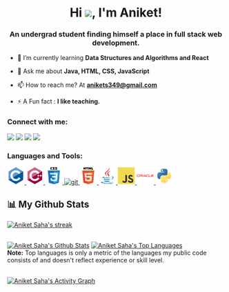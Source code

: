 <h1 align="center">Hi <img src="https://raw.githubusercontent.com/MartinHeinz/MartinHeinz/master/wave.gif" width="30px">, I'm Aniket!</h1>
<h3 align="center">An undergrad student finding himself a place in full stack web development.</h3>

- 🌱 I’m currently learning **Data Structures and Algorithms and React**

- 💬 Ask me about **Java, HTML, CSS, JavaScript**

- 📫 How to reach me? At **anikets349@gmail.com**

- ⚡ A Fun fact : **I like teaching.**

<h3 align="left">Connect with me:</h3>
<p align="left">
<a href = "https://www.linkedin.com/in/aniket-saha-18268b19a/"><img src="https://img.icons8.com/fluent/48/000000/linkedin.png"/></a>
<a href = "https://twitter.com/aniketsaha349"><img src="https://img.icons8.com/fluent/48/000000/twitter.png"/></a>
<a href = "https://www.instagram.com/anikets349/"><img src="https://img.icons8.com/fluent/48/000000/instagram-new.png"/></a>
<a href = "https://www.facebook.com/profile.php?id=100008946914164"><img src="https://img.icons8.com/fluent/48/000000/facebook.png"/></a>
</p>

<h3 align="left">Languages and Tools:</h3>
<p align="left"> <a href="https://www.cprogramming.com/" target="_blank"> <img src="https://raw.githubusercontent.com/devicons/devicon/master/icons/c/c-original.svg" alt="c" width="40" height="40"/> </a> <a href="https://www.w3schools.com/cpp/" target="_blank"> <img src="https://raw.githubusercontent.com/devicons/devicon/master/icons/cplusplus/cplusplus-original.svg" alt="cplusplus" width="40" height="40"/> </a> <a href="https://www.w3schools.com/css/" target="_blank"> <img src="https://raw.githubusercontent.com/devicons/devicon/master/icons/css3/css3-original-wordmark.svg" alt="css3" width="40" height="40"/> </a> <a href="https://git-scm.com/" target="_blank"> <img src="https://www.vectorlogo.zone/logos/git-scm/git-scm-icon.svg" alt="git" width="40" height="40"/> </a> <a href="https://www.w3.org/html/" target="_blank"> <img src="https://raw.githubusercontent.com/devicons/devicon/master/icons/html5/html5-original-wordmark.svg" alt="html5" width="40" height="40"/> </a> <a href="https://www.java.com" target="_blank"> <img src="https://raw.githubusercontent.com/devicons/devicon/master/icons/java/java-original.svg" alt="java" width="40" height="40"/> </a> <a href="https://developer.mozilla.org/en-US/docs/Web/JavaScript" target="_blank"> <img src="https://raw.githubusercontent.com/devicons/devicon/master/icons/javascript/javascript-original.svg" alt="javascript" width="40" height="40"/> </a> <a href="https://www.oracle.com/" target="_blank"> <img src="https://raw.githubusercontent.com/devicons/devicon/master/icons/oracle/oracle-original.svg" alt="oracle" width="40" height="40"/> </a> <a href="https://www.python.org" target="_blank"> <img src="https://raw.githubusercontent.com/devicons/devicon/master/icons/python/python-original.svg" alt="python" width="40" height="40"/> </a> </p>

## 📊 My Github Stats

<p align="left">
    <a href="https://github.com/anikets349/github-readme-streak-stats">
        <img title="🔥 Get streak stats for your profile at git.io/streak-stats" alt="Aniket Saha's streak" src="https://github-readme-streak-stats.herokuapp.com/?user=anikets349&theme=black-ice&hide_border=true&stroke=0000&background=060A0CD0"/>
    </a>
</p>

  <br/>
    <a href="https://github.com//github-readme-stats"><img alt="Aniket Saha's Github Stats" src="https://github-readme-stats.vercel.app/api?username=anikets349&show_icons=true&count_private=true&theme=react&hide_border=true&bg_color=0D1117" /></a>
  <a href="https://github.com/anikets349/github-readme-stats"><img alt="Aniket Saha's Top Languages" src="https://github-readme-stats.vercel.app/api/top-langs/?username=anikets349&langs_count=8&count_private=true&layout=compact&theme=react&hide_border=true&bg_color=0D1117" /></a>
  <br/>
  <b>Note:</b> Top languages is only a metric of the languages my public code consists of and doesn't reflect experience or skill level.

<br/>
<br/>

<a href="https://github.com/anikets349/github-readme-activity-graph"><img alt="Aniket Saha's Activity Graph" src="https://activity-graph.herokuapp.com/graph?username=anikets349&bg_color=0D1117&color=5BCDEC&line=5BCDEC&point=FFFFFF&hide_border=true" /></a>

<br/>
<br/>
